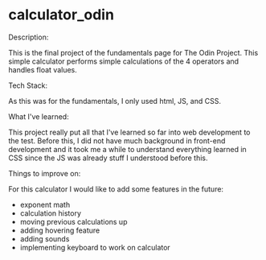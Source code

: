 # calculator_odin
Description:

This is the final project of the fundamentals page for The 
Odin Project. This simple calculator performs simple calculations
of the 4 operators and handles float values.

Tech Stack:

As this was for the fundamentals, I only used html, JS, and
CSS.

What I've learned:

This project really put all that I've learned so far into
web development to the test. Before this, I did not have much
background in front-end development and it took me a while to
understand everything learned in CSS since the JS was already
stuff I understood before this.

Things to improve on:

For this calculator I would like to add some features in the future:
- exponent math
- calculation history
- moving previous calculations up
- adding hovering feature
- adding sounds
- implementing keyboard to work on calculator


